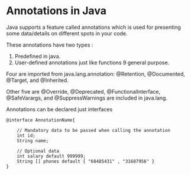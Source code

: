 # Annotations in Java

Java supports a feature called annotations which is used for presenting some data/details on different spots in your code.

These annotations have two types :
1. Predefined in java.
2. User-defined annotations
just like functions
9 general purpose.

Four are imported from java.lang.annotation: 
@Retention, @Documented, @Target, and @Inherited. 

Other five are
@Override, @Deprecated, @FunctionalInterface, @SafeVarargs, and @SuppressWarnings are included in java.lang.

Annotations can be declared just interfaces

```
@interface AnnotationName{
    
    // Mandatory data to be passed when calling the annotation
    int id;
    String name;

    // Optional data
    int salary default 999999;
    String [] phones default { "68485431" , "31687956" }
}
```

